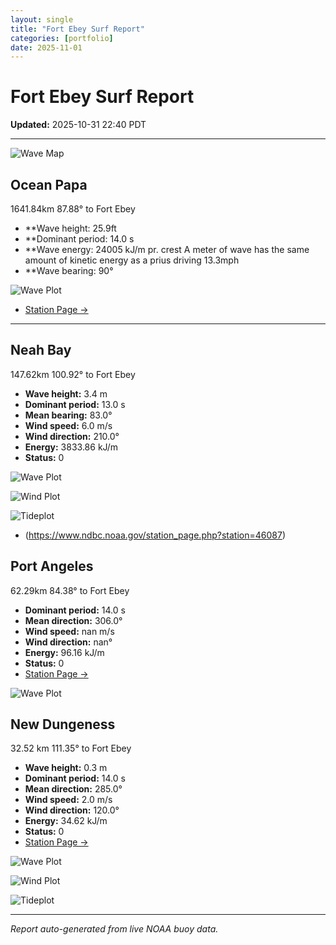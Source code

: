 ```yaml
---
layout: single
title: "Fort Ebey Surf Report"
categories: [portfolio]
date: 2025-11-01
---
```


# Fort Ebey Surf Report
**Updated:** 2025-10-31 22:40 PDT

---
![Wave Map](/plots/maps/pacific.png)

## Ocean Papa 
1641.84km 87.88° to Fort Ebey
- **Wave height: 25.9ft
- **Dominant period: 14.0 s
- **Wave energy: 24005 kJ/m pr. crest
A meter of wave has the same amount of kinetic energy as a prius driving 13.3mph
- **Wave bearing: 90°

![Wave Plot](/plots/waves/Ocean_Papa.png) 

- [Station Page →](https://www.ndbc.noaa.gov/station_page.php?station=46246)
---

## Neah Bay 
147.62km 100.92° to Fort Ebey

- **Wave height:** 3.4 m  
- **Dominant period:** 13.0 s  
- **Mean bearing:** 83.0°  
- **Wind speed:** 6.0 m/s  
- **Wind direction:** 210.0°  
- **Energy:** 3833.86 kJ/m 
- **Status:** 0  

![Wave Plot](/plots/waves/Neah_Bay.png)

![Wind Plot](/plots/wind/Neah_Bay.png) 

![Tideplot](/plots/tidecurrent/Neah_Bay.png) 

- (https://www.ndbc.noaa.gov/station_page.php?station=46087)



## Port Angeles 
62.29km 84.38° to Fort Ebey 
- **Dominant period:** 14.0 s  
- **Mean direction:** 306.0°  
- **Wind speed:** nan m/s  
- **Wind direction:** nan°  
- **Energy:** 96.16 kJ/m  
- **Status:** 0  
- [Station Page →](https://www.ndbc.noaa.gov/station_page.php?station=46267)

![Wave Plot](/plots/waves/Port_Angelis.png)



## New Dungeness 
32.52 km 111.35° to Fort Ebey 

- **Wave height:** 0.3 m  
- **Dominant period:** 14.0 s  
- **Mean direction:** 285.0°  
- **Wind speed:** 2.0 m/s  
- **Wind direction:** 120.0°  
- **Energy:** 34.62 kJ/m  
- **Status:** 0  
- [Station Page →](https://www.ndbc.noaa.gov/station_page.php?station=46088)

![Wave Plot](/plots/waves/New_Dungeness.png)

![Wind Plot](/plots/wind/New_Dungeness.png)

![Tideplot](/plots/tidecurrent/New_Dungeness.png)

---


*Report auto-generated from live NOAA buoy data.*
